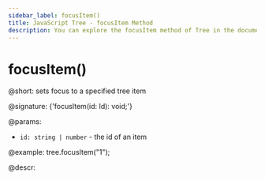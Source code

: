 ```yaml
---
sidebar_label: focusItem()
title: JavaScript Tree - focusItem Method 
description: You can explore the focusItem method of Tree in the documentation of the DHTMLX JavaScript UI library. Browse developer guides and API reference, try out code examples and live demos, and download a free 30-day evaluation version of DHTMLX Suite.
---
```


# focusItem()

@short: sets focus to a specified tree item

@signature: {'focusItem(id: Id): void;'}

@params:
- `id: string | number` - the id of an item

@example:
tree.focusItem("1");

@descr:
